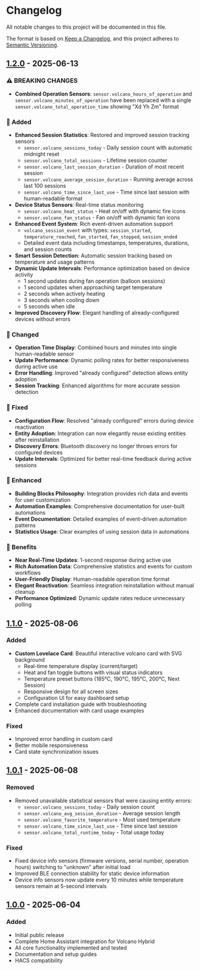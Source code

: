 # Changelog

All notable changes to this project will be documented in this file.

The format is based on [Keep a Changelog](https://keepachangelog.com/en/1.0.0/),
and this project adheres to [Semantic Versioning](https://semver.org/spec/v2.0.0.html).

## [1.2.0] - 2025-06-13

### ⚠️ BREAKING CHANGES
- **Combined Operation Sensors**: `sensor.volcano_hours_of_operation` and `sensor.volcano_minutes_of_operation` have been replaced with a single `sensor.volcano_total_operation_time` showing "Xd Yh Zm" format

### 🎯 Added
- **Enhanced Session Statistics**: Restored and improved session tracking sensors
  - `sensor.volcano_sessions_today` - Daily session count with automatic midnight reset
  - `sensor.volcano_total_sessions` - Lifetime session counter
  - `sensor.volcano_last_session_duration` - Duration of most recent session
  - `sensor.volcano_average_session_duration` - Running average across last 100 sessions
  - `sensor.volcano_time_since_last_use` - Time since last session with human-readable format
- **Device Status Sensors**: Real-time status monitoring
  - `sensor.volcano_heat_status` - Heat on/off with dynamic fire icons
  - `sensor.volcano_fan_status` - Fan on/off with dynamic fan icons
- **Enhanced Event System**: Rich event-driven automation support
  - `volcano_session_event` with types: `session_started`, `temperature_reached`, `fan_started`, `fan_stopped`, `session_ended`
  - Detailed event data including timestamps, temperatures, durations, and session counts
- **Smart Session Detection**: Automatic session tracking based on temperature and usage patterns
- **Dynamic Update Intervals**: Performance optimization based on device activity
  - 1 second updates during fan operation (balloon sessions)
  - 1 second updates when approaching target temperature
  - 2 seconds when actively heating
  - 3 seconds when cooling down
  - 5 seconds when idle
- **Improved Discovery Flow**: Elegant handling of already-configured devices without errors

### 🔧 Changed
- **Operation Time Display**: Combined hours and minutes into single human-readable sensor
- **Update Performance**: Dynamic polling rates for better responsiveness during active use
- **Error Handling**: Improved "already configured" detection allows entity adoption
- **Session Tracking**: Enhanced algorithms for more accurate session detection

### 🐛 Fixed
- **Configuration Flow**: Resolved "already configured" errors during device reactivation
- **Entity Adoption**: Integration can now elegantly reuse existing entities after reinstallation
- **Discovery Errors**: Bluetooth discovery no longer throws errors for configured devices
- **Update Intervals**: Optimized for better real-time feedback during active sessions

### 📖 Enhanced
- **Building Blocks Philosophy**: Integration provides rich data and events for user customization
- **Automation Examples**: Comprehensive documentation for user-built automations
- **Event Documentation**: Detailed examples of event-driven automation patterns
- **Statistics Usage**: Clear examples of using session data in automations

### 🎨 Benefits
- **Near Real-Time Updates**: 1-second response during active use
- **Rich Automation Data**: Comprehensive statistics and events for custom workflows
- **User-Friendly Display**: Human-readable operation time format
- **Elegant Reactivation**: Seamless integration reinstallation without manual cleanup
- **Performance Optimized**: Dynamic update rates reduce unnecessary polling

## [1.1.0] - 2025-08-06

### Added
- **Custom Lovelace Card**: Beautiful interactive volcano card with SVG background
  - Real-time temperature display (current/target)
  - Heat and fan toggle buttons with visual status indicators
  - Temperature preset buttons (185°C, 190°C, 195°C, 200°C, Next Session)
  - Responsive design for all screen sizes
  - Configuration UI for easy dashboard setup
- Complete card installation guide with troubleshooting
- Enhanced documentation with card usage examples

### Fixed
- Improved error handling in custom card
- Better mobile responsiveness
- Card state synchronization issues

## [1.0.1] - 2025-06-08

### Removed
- Removed unavailable statistical sensors that were causing entity errors:
  - `sensor.volcano_sessions_today` - Daily session count
  - `sensor.volcano_avg_session_duration` - Average session length
  - `sensor.volcano_favorite_temperature` - Most used temperature
  - `sensor.volcano_time_since_last_use` - Time since last session
  - `sensor.volcano_total_runtime_today` - Total usage today

### Fixed
- Fixed device info sensors (firmware versions, serial number, operation hours) switching to "unknown" after initial load
- Improved BLE connection stability for static device information
- Device info sensors now update every 10 minutes while temperature sensors remain at 5-second intervals

## [1.0.0] - 2025-06-04

### Added
- Initial public release
- Complete Home Assistant integration for Volcano Hybrid
- All core functionality implemented and tested
- Documentation and setup guides
- HACS compatibility

[Unreleased]: https://github.com/grovesdigital/volcano-hybrid-ha/compare/v1.2.0...HEAD
[1.2.0]: https://github.com/grovesdigital/volcano-hybrid-ha/compare/v1.1.0...v1.2.0
[1.1.0]: https://github.com/grovesdigital/volcano-hybrid-ha/compare/v1.0.1...v1.1.0
[1.0.1]: https://github.com/grovesdigital/volcano-hybrid-ha/compare/v1.0.0...v1.0.1
[1.0.0]: https://github.com/grovesdigital/volcano-hybrid-ha/releases/tag/v1.0.0
